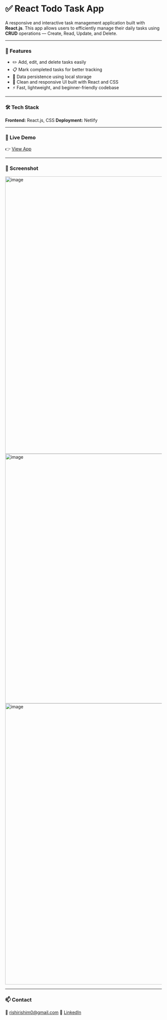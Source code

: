 # ✅ React Todo Task App

A responsive and interactive task management application built with **React.js**.
This app allows users to efficiently manage their daily tasks using **CRUD** operations — Create, Read, Update, and Delete.

---

### 🚀 Features

* ✏️ Add, edit, and delete tasks easily
* 📋 Mark completed tasks for better tracking
* 💾 Data persistence using local storage
* 🎨 Clean and responsive UI built with React and CSS
* ⚡ Fast, lightweight, and beginner-friendly codebase

---

### 🛠 Tech Stack

**Frontend:** React.js, CSS
**Deployment:** Netlify

---

### 🔗 Live Demo

👉 [View App](https://your-react-todotask-link.netlify.app)

---

### 📸 Screenshot

<img width="1900" height="891" alt="image" src="https://github.com/user-attachments/assets/db930de1-f481-4282-9e45-a33aabf4adb7" />
<img width="1919" height="802" alt="image" src="https://github.com/user-attachments/assets/156e3675-7551-4ca9-adc7-f0b214b25c77" />
<img width="1919" height="903" alt="image" src="https://github.com/user-attachments/assets/b93e396f-15e7-4aff-b2a2-8591df6ec171" />


---

### 📫 Contact

📧 [rishirishim0@gmail.com](mailto:rishirishim0@gmail.com)
💼 [LinkedIn](https://www.linkedin.com/in/rishi-murugan-787435267)
